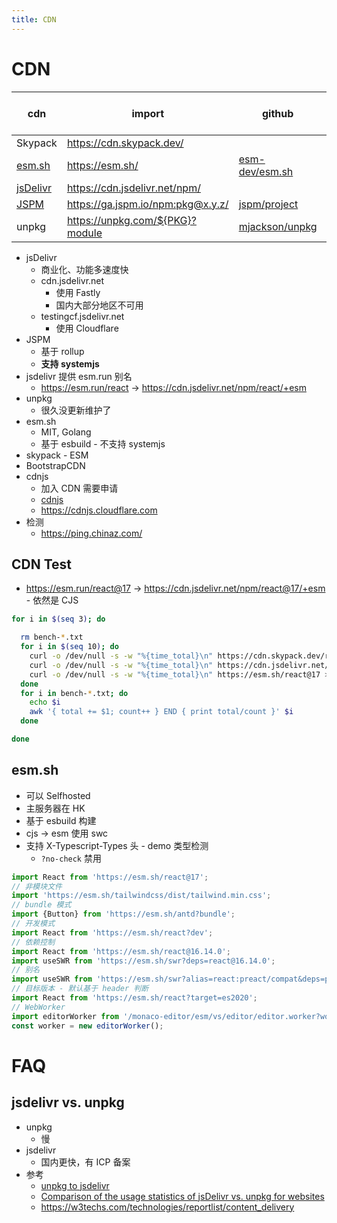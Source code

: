```yaml
---
title: CDN
---
```


# CDN

| cdn        | import                            | github           | cjs -> esm |
| ---------- | --------------------------------- | ---------------- | ---------- |
| Skypack    | https://cdn.skypack.dev/          |                  | ✅         |
| [esm.sh]   | https://esm.sh/                   | [esm-dev/esm.sh] | ✅         |
| [jsDelivr] | https://cdn.jsdelivr.net/npm/     |                  | ❌         |
| [JSPM]     | https://ga.jspm.io/npm:pkg@x.y.z/ | [jspm/project]   | ❌         |
| unpkg      | https://unpkg.com/${PKG}?module   | [mjackson/unpkg] | ❌         |

[jsdelivr]: ./jsdelivr.md
[jspm]: ./jspm.md
[esm.sh]: https://esm.sh/
[esm-dev/esm.sh]: https://github.com/esm-dev/esm.sh
[jspm/project]: https://github.com/jspm/project
[mjackson/unpkg]: https://github.com/mjackson/unpkg

- jsDelivr
  - 商业化、功能多速度快
  - cdn.jsdelivr.net
    - 使用 Fastly
    - 国内大部分地区不可用
  - testingcf.jsdelivr.net
    - 使用 Cloudflare
- JSPM
  - 基于 rollup
  - **支持 systemjs**
- jsdelivr 提供 esm.run 别名
  - https://esm.run/react -> https://cdn.jsdelivr.net/npm/react/+esm
- unpkg
  - 很久没更新维护了
- esm.sh
  - MIT, Golang
  - 基于 esbuild - 不支持 systemjs
- skypack - ESM
- BootstrapCDN
- cdnjs
  - 加入 CDN 需要申请
  - [cdnjs](https://github.com/cdnjs/cdnjs)
  - https://cdnjs.cloudflare.com
- 检测
  - https://ping.chinaz.com/

## CDN Test

- https://esm.run/react@17 -> https://cdn.jsdelivr.net/npm/react@17/+esm - 依然是 CJS

```bash
for i in $(seq 3); do

  rm bench-*.txt
  for i in $(seq 10); do
    curl -o /dev/null -s -w "%{time_total}\n" https://cdn.skypack.dev/react@17 >> bench-a.txt
    curl -o /dev/null -s -w "%{time_total}\n" https://cdn.jsdelivr.net/npm/react@17/+esm >> bench-b.txt
    curl -o /dev/null -s -w "%{time_total}\n" https://esm.sh/react@17 >> bench-c.txt
  done
  for i in bench-*.txt; do
    echo $i
    awk '{ total += $1; count++ } END { print total/count }' $i
  done

done
```

## esm.sh

- 可以 Selfhosted
- 主服务器在 HK
- 基于 esbuild 构建
- cjs -> esm 使用 swc
- 支持 X-Typescript-Types 头 - demo 类型检测
  - `?no-check` 禁用

```js
import React from 'https://esm.sh/react@17';
// 非模块文件
import 'https://esm.sh/tailwindcss/dist/tailwind.min.css';
// bundle 模式
import {Button} from 'https://esm.sh/antd?bundle';
// 开发模式
import React from 'https://esm.sh/react?dev';
// 依赖控制
import React from 'https://esm.sh/react@16.14.0';
import useSWR from 'https://esm.sh/swr?deps=react@16.14.0';
// 别名
import useSWR from 'https://esm.sh/swr?alias=react:preact/compat&deps=preact@10.5.14';
// 目标版本 - 默认基于 header 判断
import React from 'https://esm.sh/react?target=es2020';
// WebWorker
import editorWorker from '/monaco-editor/esm/vs/editor/editor.worker?worker';
const worker = new editorWorker();
```

# FAQ

## jsdelivr vs. unpkg

- unpkg
  - 慢
- jsdelivr
  - 国内更快，有 ICP 备案
- 参考
  - [unpkg to jsdelivr](https://www.jsdelivr.com/unpkg)
  - [Comparison of the usage statistics of jsDelivr vs. unpkg for websites](https://w3techs.com/technologies/comparison/cd-jsdelivr,cd-unpkg)
  - https://w3techs.com/technologies/reportlist/content_delivery
